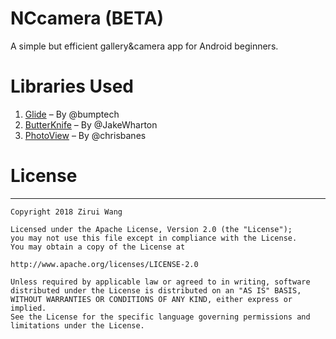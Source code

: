 # NCcamera (BETA)
A simple but efficient gallery&camera app for Android beginners.

# Libraries Used

1. [Glide](https://github.com/bumptech/glide) – By @bumptech
2. [ButterKnife](https://github.com/JakeWharton/butterknife) – By @JakeWharton
3. [PhotoView](https://github.com/chrisbanes/PhotoView) – By @chrisbanes

# License
-------

    Copyright 2018 Zirui Wang
    
    Licensed under the Apache License, Version 2.0 (the "License");
    you may not use this file except in compliance with the License.
    You may obtain a copy of the License at
    
    http://www.apache.org/licenses/LICENSE-2.0
    
    Unless required by applicable law or agreed to in writing, software
    distributed under the License is distributed on an "AS IS" BASIS,
    WITHOUT WARRANTIES OR CONDITIONS OF ANY KIND, either express or implied.
    See the License for the specific language governing permissions and
    limitations under the License.


